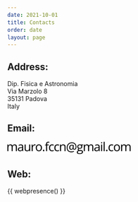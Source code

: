 ```yaml
---
date: 2021-10-01
title: Contacts
order: date
layout: page
---
```


## Address:

Dip. Fisica e Astronomia<br/>
Via Marzolo 8<br/>
35131 Padova<br/>
Italy

## Email:

<img src='/files/email.png' style='max-width:20em;'>

## Web:

{{ webpresence() }}

